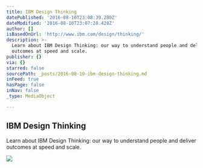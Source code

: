 ```yaml
---
title: IBM Design Thinking
datePublished: '2016-08-10T23:08:39.280Z'
dateModified: '2016-08-10T23:07:28.428Z'
author: []
isBasedOnUrl: 'http://www.ibm.com/design/thinking/'
description: >-
  Learn about IBM Design Thinking: our way to understand people and deliver
  outcomes at speed and scale.
publisher: {}
via: {}
starred: false
sourcePath: _posts/2016-08-10-ibm-design-thinking.md
inFeed: true
hasPage: false
inNav: false
_type: MediaObject

---
```

<article style=""><h1>IBM Design Thinking</h1><p>Learn about IBM Design Thinking: our way to understand people and deliver outcomes at speed and scale.</p><img src="http://www.ibm.com/design/assets/thinking/home/elayna.jpg" /></article>